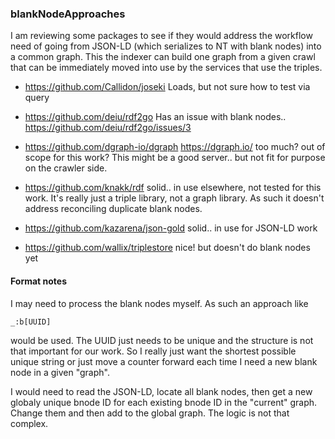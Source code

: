 ### blankNodeApproaches

I am reviewing some packages to see if they would address the workflow need of going
from JSON-LD (which serializes to NT with blank nodes) into a common graph.  This the
indexer can build one graph from a given crawl that can be immediately moved into use 
by the services that use the triples.  

* https://github.com/Callidon/joseki  Loads, but not sure how to test via query 
* https://github.com/deiu/rdf2go  Has an issue with blank nodes..   https://github.com/deiu/rdf2go/issues/3 
* https://github.com/dgraph-io/dgraph  https://dgraph.io/ too much?  out of scope for this work?  This might be a good server..  but not fit for purpose on the crawler side.  
* https://github.com/knakk/rdf  solid..  in use elsewhere, not tested for this work.  It's really just a triple library, not a graph library.  As such
it doesn't address reconciling duplicate blank nodes. 



* https://github.com/kazarena/json-gold  solid..  in use for JSON-LD work
* https://github.com/wallix/triplestore nice!  but doesn't do blank nodes yet

#### Format notes
I may need to process the blank nodes myself.  As such an approach like
```
_:b[UUID]
```
would be used.  The UUID just needs to be unique and the structure is not
that important for our work.  So I really just want the shortest possible 
unique string or just move a counter forward each time I need a new blank
node in a given "graph".   

I would need to read the JSON-LD, locate all blank nodes, then get a new 
globaly unique bnode ID for each existing bnode ID in the "current" graph. 
Change them and then add to the global graph.  The logic is not that complex.